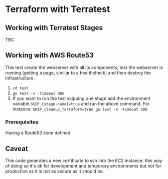 # Terraform with Terratest

## Working with Terratest Stages

TBC

## Working with AWS Route53

This test create the webserver with all its components, test the webserver is running (getting a page, similar to a healthcheck) and then destroy the infrastructure.

1. `cd test`
2. `go test -v -timeout 30m`
3. If you want to run the test skipping one stage add the environment variable `SKIP_{stage-name}=true` and run the above command. For instance: `SKIP_cleanup_terraform=true go test -v -timeout 30m`

### Prerequisites

Having a Route53 zone defined.


## Caveat

This code generates a new certificate to ssh into the EC2 instance, this way of doing so it's ok for development and 
temporary environments but not for production as it is not as secure as it should be. 